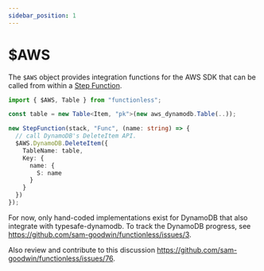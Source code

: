 ```yaml
---
sidebar_position: 1
---
```


# $AWS

The `$AWS` object provides integration functions for the AWS SDK that can be called from within a [Step Function](./stepfunctions/stepfunction).

```ts
import { $AWS, Table } from "functionless";

const table = new Table<Item, "pk">(new aws_dynamodb.Table(..));

new StepFunction(stack, "Func", (name: string) => {
  // call DynamoDB's DeleteItem API.
  $AWS.DynamoDB.DeleteItem({
    TableName: table,
    Key: {
      name: {
        S: name
      }
    }
  })
});
```

For now, only hand-coded implementations exist for DynamoDB that also integrate with typesafe-dynamodb. To track the DynamoDB progress, see https://github.com/sam-goodwin/functionless/issues/3.

Also review and contribute to this discussion https://github.com/sam-goodwin/functionless/issues/76.
